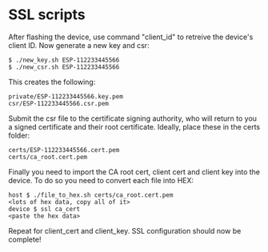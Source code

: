 # SSL scripts

After flashing the device, use command "client_id" to retreive the device's client ID. Now generate a new key and csr:
```
$ ./new_key.sh ESP-112233445566
$ ./new_csr.sh ESP-112233445566
```
This creates the following:
```
private/ESP-112233445566.key.pem
csr/ESP-112233445566.csr.pem
```
Submit the csr file to the certificate signing authority, who will return to you a signed certificate and their root certificate. Ideally, place these in the certs folder:
```
certs/ESP-112233445566.cert.pem
certs/ca_root.cert.pem
```
Finally you need to import the CA root cert, client cert and client key into the device. To do so you need to convert each file into HEX:
```
host $ ./file_to_hex.sh certs/ca_root.cert.pem
<lots of hex data, copy all of it>
device $ ssl ca_cert
<paste the hex data>
```
Repeat for client_cert and client_key. SSL configuration should now be complete!

